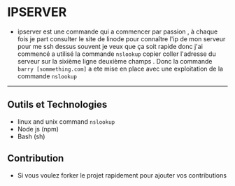 # IPSERVER

- ipserver est une commande qui a commencer par passion ,
        à chaque fois je part consulter le site de linode pour 
        connaître l'ip de mon serveur pour me ssh dessus
        souvent je veux que ça soit rapide donc j'ai commencé a utilisé 
        la commande `nslookup` copier coller l'adresse du serveur sur la 
        sixième ligne deuxième champs . Donc la commande `barry [sommething.com]` a ete mise en place
        avec une exploitation de la commande `nslookup`

---------------

## Outils et Technologies  
- linux and unix command `nslookup`
- Node js (npm)
- Bash (sh)


## Contribution
- Si vous voulez forker le projet rapidement pour ajouter vos contributions